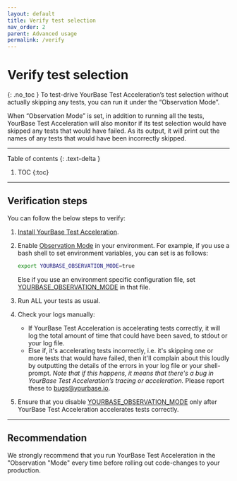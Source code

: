 ```yaml
---
layout: default
title: Verify test selection
nav_order: 2
parent: Advanced usage
permalink: /verify
---
```


# Verify test selection
{: .no_toc }
To test-drive YourBase Test Acceleration’s test selection without actually skipping any tests, you can run it under the “Observation Mode”.

When “Observation Mode” is set, in addition to running all the tests, YourBase Test Acceleration will also monitor if its test selection would have skipped any tests that would have failed. As its output, it will print out the names of any tests that would have been incorrectly skipped. 

---

Table of contents
{: .text-delta }
1. TOC
{:toc}

---

## Verification steps
You can follow the below steps to verify: 

1. [Install YourBase Test Acceleration](../install.md).
2. Enable [Observation Mode](../reference/configuration-options.md/#yourbase_observation_mode) in your environment. For example, if you use a bash shell to set environment variables, you can set is as follows:
   ```sh
   export YOURBASE_OBSERVATION_MODE=true
   ```
   
   Else if you use an environment specific configuration file, set [YOURBASE_OBSERVATION_MODE](../reference/configuration-options.md/#yourbase_observation_mode) in that file.

3. Run ALL your tests as usual.
4. Check your logs manually:
   - If YourBase Test Acceleration is accelerating tests correctly, it will log the total amount of time that could have been saved, to stdout or your log file.
   - Else if, it's accelerating tests incorrectly, i.e. it's skipping one or more tests that would have failed, then it'll complain about this loudly by outputting the details of the errors in your log file or your shell-prompt. _Note that if this happens, it means that there's a bug in YourBase Test Acceleration’s tracing or acceleration._ Please report these to [bugs@yourbase.io](mailto:bugs@yourbase.io).
5. Ensure that you disable [YOURBASE_OBSERVATION_MODE](../reference/configuration-options.md/#yourbase_observation_mode) only after YourBase Test Acceleration accelerates tests correctly.

---

## Recommendation
We strongly recommend that you run YourBase Test Acceleration in the "Observation "Mode" every time before rolling out code-changes to your production.